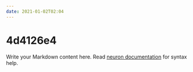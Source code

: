 ```yaml
---
date: 2021-01-02T02:04
---
```


# 4d4126e4

Write your Markdown content here. Read [neuron documentation](https://neuron.zettel.page/2011404.html) for syntax help.

